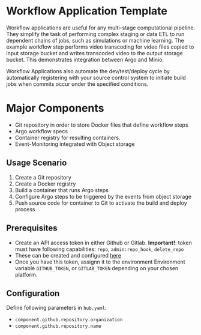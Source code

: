 # Workflow Application Template
Workflow applications are useful for any multi-stage computational pipeline. They simplify the task of performing complex staging or data ETL to run dependent chains of jobs, such as simulations or machine learning. The example workflow step performs video transcoding for video files copied to input storage bucket and writes transcoded video to the output storage bucket. This demonstrates integration between Argo and Minio.

Workflow Applications also automate the dev/test/deploy cycle by automatically registering with your source control system to initiate build jobs when commits occur under the specified conditions. 

# Major Components 
- Git repository in order to store Docker files that define workflow steps
- Argo workflow specs
- Container registry for resulting containers.
- Event-Monitoring integrated with Object storage

## Usage Scenario
1. Create a Git repository
2. Create a Docker registry
3. Build a container that runs Argo steps
3. Configure Argo steps to be triggered by the events from object storage 
4. Push source code for container to Git to activate the build and deploy process

## Prerequisites
- Create an API access token in either Github or Gitlab. **Important!**: token must have following capabilities: `repo`, `admin:repo_hook`, `delete_repo`
- These can be created and configured [here](https://github.com/settings/tokens)
- Once you have this token, assignn it to the environment Environment variable `GITHUB_TOKEN`,  or `GITLAB_TOKEN` depending on your chosen platform. 

## Configuration
Define following parameters in `hub.yaml`:
- `component.github.repository.organization`
- `component.github.repository.name`

